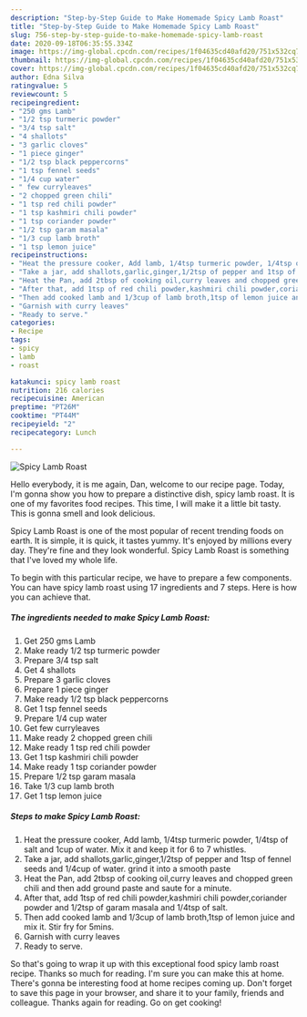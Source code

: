 ```yaml
---
description: "Step-by-Step Guide to Make Homemade Spicy Lamb Roast"
title: "Step-by-Step Guide to Make Homemade Spicy Lamb Roast"
slug: 756-step-by-step-guide-to-make-homemade-spicy-lamb-roast
date: 2020-09-18T06:35:55.334Z
image: https://img-global.cpcdn.com/recipes/1f04635cd40afd20/751x532cq70/spicy-lamb-roast-recipe-main-photo.jpg
thumbnail: https://img-global.cpcdn.com/recipes/1f04635cd40afd20/751x532cq70/spicy-lamb-roast-recipe-main-photo.jpg
cover: https://img-global.cpcdn.com/recipes/1f04635cd40afd20/751x532cq70/spicy-lamb-roast-recipe-main-photo.jpg
author: Edna Silva
ratingvalue: 5
reviewcount: 5
recipeingredient:
- "250 gms Lamb"
- "1/2 tsp turmeric powder"
- "3/4 tsp salt"
- "4 shallots"
- "3 garlic cloves"
- "1 piece ginger"
- "1/2 tsp black peppercorns"
- "1 tsp fennel seeds"
- "1/4 cup water"
- " few curryleaves"
- "2 chopped green chili"
- "1 tsp red chili powder"
- "1 tsp kashmiri chili powder"
- "1 tsp coriander powder"
- "1/2 tsp garam masala"
- "1/3 cup lamb broth"
- "1 tsp lemon juice"
recipeinstructions:
- "Heat the pressure cooker, Add lamb, 1/4tsp turmeric powder, 1/4tsp of salt and 1cup of water. Mix it and keep it for 6 to 7 whistles."
- "Take a jar, add shallots,garlic,ginger,1/2tsp of pepper and 1tsp of fennel seeds and 1/4cup of water. grind it into a smooth paste"
- "Heat the Pan, add 2tbsp of cooking oil,curry leaves and chopped green chili and then add ground paste and saute for a minute."
- "After that, add 1tsp of red chili powder,kashmiri chili powder,coriander powder and 1/2tsp of garam masala and 1/4tsp of salt."
- "Then add cooked lamb and 1/3cup of lamb broth,1tsp of lemon juice and mix it. Stir fry for 5mins."
- "Garnish with curry leaves"
- "Ready to serve."
categories:
- Recipe
tags:
- spicy
- lamb
- roast

katakunci: spicy lamb roast 
nutrition: 216 calories
recipecuisine: American
preptime: "PT26M"
cooktime: "PT44M"
recipeyield: "2"
recipecategory: Lunch

---
```



![Spicy Lamb Roast](https://img-global.cpcdn.com/recipes/1f04635cd40afd20/751x532cq70/spicy-lamb-roast-recipe-main-photo.jpg)

Hello everybody, it is me again, Dan, welcome to our recipe page. Today, I'm gonna show you how to prepare a distinctive dish, spicy lamb roast. It is one of my favorites food recipes. This time, I will make it a little bit tasty. This is gonna smell and look delicious.

Spicy Lamb Roast is one of the most popular of recent trending foods on earth. It is simple, it is quick, it tastes yummy. It's enjoyed by millions every day. They're fine and they look wonderful. Spicy Lamb Roast is something that I've loved my whole life.




To begin with this particular recipe, we have to prepare a few components. You can have spicy lamb roast using 17 ingredients and 7 steps. Here is how you can achieve that.

<!--inarticleads1-->

##### The ingredients needed to make Spicy Lamb Roast:

1. Get 250 gms Lamb
1. Make ready 1/2 tsp turmeric powder
1. Prepare 3/4 tsp salt
1. Get 4 shallots
1. Prepare 3 garlic cloves
1. Prepare 1 piece ginger
1. Make ready 1/2 tsp black peppercorns
1. Get 1 tsp fennel seeds
1. Prepare 1/4 cup water
1. Get  few curryleaves
1. Make ready 2 chopped green chili
1. Make ready 1 tsp red chili powder
1. Get 1 tsp kashmiri chili powder
1. Make ready 1 tsp coriander powder
1. Prepare 1/2 tsp garam masala
1. Take 1/3 cup lamb broth
1. Get 1 tsp lemon juice




<!--inarticleads2-->

##### Steps to make Spicy Lamb Roast:

1. Heat the pressure cooker, Add lamb, 1/4tsp turmeric powder, 1/4tsp of salt and 1cup of water. Mix it and keep it for 6 to 7 whistles.
1. Take a jar, add shallots,garlic,ginger,1/2tsp of pepper and 1tsp of fennel seeds and 1/4cup of water. grind it into a smooth paste
1. Heat the Pan, add 2tbsp of cooking oil,curry leaves and chopped green chili and then add ground paste and saute for a minute.
1. After that, add 1tsp of red chili powder,kashmiri chili powder,coriander powder and 1/2tsp of garam masala and 1/4tsp of salt.
1. Then add cooked lamb and 1/3cup of lamb broth,1tsp of lemon juice and mix it. Stir fry for 5mins.
1. Garnish with curry leaves
1. Ready to serve.




So that's going to wrap it up with this exceptional food spicy lamb roast recipe. Thanks so much for reading. I'm sure you can make this at home. There's gonna be interesting food at home recipes coming up. Don't forget to save this page in your browser, and share it to your family, friends and colleague. Thanks again for reading. Go on get cooking!
